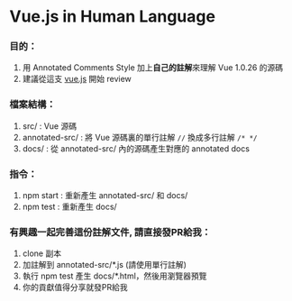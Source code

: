 # Vue.js in Human Language  
### 目的：  
1. 用 Annotated Comments Style 加上**自己的註解**來理解 Vue 1.0.26 的源碼  
2. 建議從這支 [vue.js](https://benzwjian.github.io/vue-in-human-language/docs/annotated-src/instance/vue.js.html) 開始 review  

### 檔案結構：  
1. src/ : Vue 源碼  
2. annotated-src/ : 將 Vue 源碼裏的單行註解 `//` 換成多行註解 `/* */`  
3. docs/ : 從 annotated-src/ 內的源碼產生對應的 annotated docs  

### 指令：  
1. npm start : 重新產生 annotated-src/ 和 docs/  
2. npm test : 重新產生 docs/  

### 有興趣一起完善這份註解文件, 請直接發PR給我：  
1. clone 副本  
2. 加註解到 annotated-src/*.js (請使用單行註解)  
3. 執行 npm test 產生 docs/*.html，然後用瀏覽器預覽  
4. 你的貢獻值得分享就發PR給我  
